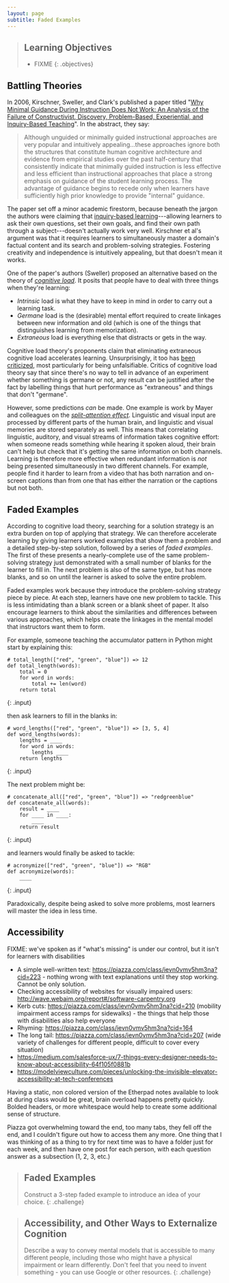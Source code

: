 ```yaml
---
layout: page
subtitle: Faded Examples
---
```

> ## Learning Objectives
>
> * FIXME
{: .objectives}

## Battling Theories

In 2006,
Kirschner, Sweller, and Clark's published a paper titled
"[Why Minimal Guidance During Instruction Does Not Work: An Analysis of the Failure of Constructivist, Discovery, Problem-Based, Experiential, and Inquiry-Based Teaching](http://www.cogtech.usc.edu/publications/kirschner_Sweller_Clark.pdf)".
In the abstract, they say:

> Although unguided or minimally guided instructional approaches
> are very popular and intuitively appealing...these approaches
> ignore both the structures that constitute human cognitive architecture
> and evidence from empirical studies over the past half-century
> that consistently indicate that minimally guided instruction is less effective and less efficient than
> instructional approaches that place a strong emphasis on guidance of the student learning process.
> The advantage of guidance begins to recede only when learners have
> sufficiently high prior knowledge to provide "internal" guidance.

The paper set off a minor academic firestorm,
because beneath the jargon the authors were claiming that
[inquiry-based learning](https://en.wikipedia.org/wiki/Inquiry-based_learning)---allowing
learners to ask their own questions,
set their own goals,
and find their own path through a subject---doesn't actually work very well.
Kirschner et al's argument was that it requires learners to simultaneously
master a domain's factual content
and its search and problem-solving strategies.
Fostering creativity and independence is intuitively appealing,
but that doesn't mean it works.

One of the paper's authors (Sweller) proposed an alternative
based on the theory of *[cognitive load](https://en.wikipedia.org/wiki/Cognitive_load)*.
It posits that people have to deal with three things when they're learning:

*   *Intrinsic* load is what they have to keep in mind in order to carry out a learning task.
*   *Germane* load is the (desirable) mental effort required to create linkages between new information and old
    (which is one of the things that distinguishes learning from memorization).
*   *Extraneous* load is everything else that distracts or gets in the way.

Cognitive load theory's proponents claim that eliminating extraneous cognitive load accelerates learning.
Unsurprisingly,
it too has [been criticized](https://edtechdev.wordpress.com/2009/11/16/cognitive-load-theory-failure/),
most particularly for being unfalsifiable.
Critics of cognitive load theory say that
since there's no way to tell in advance of an experiment whether something is germane or not,
any result can be justified after the fact
by labelling things that hurt performance as "extraneous"
and things that don't "germane".

However,
some predictions *can* be made.
One example is work by Mayer and colleagues on
the *[split-attention effect](https://en.wikipedia.org/wiki/Split_attention_effect)*.
Linguistic and visual input are processed by different parts of the human brain,
and linguistic and visual memories are stored separately as well.
This means that correlating linguistic, auditory, and visual streams of information takes cognitive effort:
when someone reads something while hearing it spoken aloud,
their brain can't help but check that it's getting the same information on both channels.
Learning is therefore more effective when redundant information is *not* being presented simultaneously in two different channels.
For example,
people find it harder to learn from a video that has both narration and on-screen captions
than from one that has either the narration or the captions but not both.

## Faded Examples

According to cognitive load theory,
searching for a solution strategy is an extra burden
on top of applying that strategy.
We can therefore accelerate learning
by giving learners worked examples that show them a problem and a detailed step-by-step solution,
followed by a series of *faded examples*.
The first of these presents a nearly-complete use of the same problem-solving strategy just demonstrated
with a small number of blanks for the learner to fill in.
The next problem is also of the same type,
but has more blanks,
and so on until the learner is asked to solve the entire problem.

Faded examples work because they introduce the problem-solving strategy piece by piece.
At each step,
learners have one new problem to tackle.
This is less intimidating than a blank screen or a blank sheet of paper.
It also encourage learners to think about the similarities and differences between various approaches,
which helps create the linkages in the mental model that instructors want them to form.

For example,
someone teaching the accumulator pattern in Python might start by explaining this:

~~~
# total_length(["red", "green", "blue"]) => 12
def total_length(words):
    total = 0
    for word in words:
        total += len(word)
    return total
~~~
{: .input}

then ask learners to fill in the blanks in:

~~~
# word_lengths(["red", "green", "blue"]) => [3, 5, 4]
def word_lengths(words):
    lengths = ____
    for word in words:
        lengths ____
    return lengths
~~~
{: .input}

The next problem might be:

~~~
# concatenate_all(["red", "green", "blue"]) => "redgreenblue"
def concatenate_all(words):
    result = ____
    for ____ in ____:
        ____
    return result
~~~~
{: .input}

and learners would finally be asked to tackle:

~~~
# acronymize(["red", "green", "blue"]) => "RGB"
def acronymize(words):
    ____
~~~
{: .input}

Paradoxically,
despite being asked to solve more problems,
most learners will master the idea in less time.

## Accessibility

FIXME: we've spoken as if "what's missing" is under our control, but it isn't for learners with disabilities

*   A simple well-written text: https://piazza.com/class/ievn0vmv5hm3na?cid=223 - nothing wrong with text explanations until they stop working. Cannot be only solution.
*   Checking accessibility of websites for visually impaired users: http://wave.webaim.org/report#/software-carpentry.org
*   Kerb cuts: https://piazza.com/class/ievn0vmv5hm3na?cid=210 (mobility impairment access ramps for sidewalks) - the things that help those with disabilities also help everyone
*   Rhyming: https://piazza.com/class/ievn0vmv5hm3na?cid=164
*   The long tail: https://piazza.com/class/ievn0vmv5hm3na?cid=207 (wide variety of challenges for different people, difficult to cover every situation) 
*   https://medium.com/salesforce-ux/7-things-every-designer-needs-to-know-about-accessibility-64f105f0881b
*   https://modelviewculture.com/pieces/unlocking-the-invisible-elevator-accessibility-at-tech-conferences

Having a static, non colored version of the Etherpad notes available
to look at during class would be great, brain overload happens pretty
quickly.  Bolded headers, or more whitespace would help to create some
additional sense of structure.

Piazza got overwhelming toward the end, too many tabs, they fell off
the end, and I couldn't figure out how to access them any more.  One
thing that I was thinking of as a thing to try for next time was to
have a folder just for each week, and then have one post for each
person, with each question answer as a subsection (1, 2, 3, etc.)

> ## Faded Examples
>
> Construct a 3-step faded example to introduce an idea of your choice.
{: .challenge}

> ## Accessibility, and Other Ways to Externalize Cognition
>
> Describe a way to convey mental models that is accessible to many
> different people, including those who might have a physical
> impairment or learn differently. Don't feel that you need to invent
> something - you can use Google or other resources.
{: .challenge}
